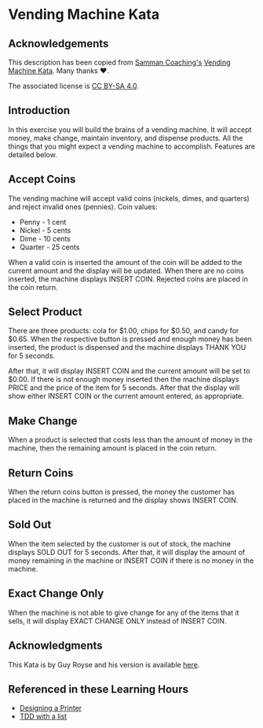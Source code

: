 # Vending Machine Kata

## Acknowledgements

This description has been copied from [Samman Coaching's](https://sammancoaching.org/) [Vending Machine Kata](https://sammancoaching.org/kata_descriptions/vending_machine.html). Many thanks ❤️.

The associated license is [CC BY-SA 4.0](https://creativecommons.org/licenses/by-sa/4.0/).

## Introduction

In this exercise you will build the brains of a vending machine. It will accept money, make change, maintain inventory, and dispense products. All the things that you might expect a vending machine to accomplish. Features are detailed below.

## Accept Coins

The vending machine will accept valid coins (nickels, dimes, and quarters) and reject invalid ones (pennies). Coin values:

- Penny - 1 cent
- Nickel - 5 cents
- Dime - 10 cents
- Quarter - 25 cents

When a valid coin is inserted the amount of the coin will be added to the current amount and the display will be updated. When there are no coins inserted, the machine displays INSERT COIN. Rejected coins are placed in the coin return.

## Select Product

There are three products: cola for $1.00, chips for $0.50, and candy for $0.65. When the respective button is pressed and enough money has been inserted, the product is dispensed and the machine displays THANK YOU for 5 seconds.

After that, it will display INSERT COIN and the current amount will be set to $0.00. If there is not enough money inserted then the machine displays PRICE and the price of the item for 5 seconds. After that the display will show either INSERT COIN or the current amount entered, as appropriate.

## Make Change

When a product is selected that costs less than the amount of money in the machine, then the remaining amount is placed in the coin return.

## Return Coins

When the return coins button is pressed, the money the customer has placed in the machine is returned and the display shows INSERT COIN.

## Sold Out

When the item selected by the customer is out of stock, the machine displays SOLD OUT for 5 seconds. After that, it will display the amount of money remaining in the machine or INSERT COIN if there is no money in the machine.

## Exact Change Only

When the machine is not able to give change for any of the items that it sells, it will display EXACT CHANGE ONLY instead of INSERT COIN.

## Acknowledgments

This Kata is by Guy Royse and his version is available [here](https://github.com/guyroyse/vending-machine-kata).

## Referenced in these Learning Hours

- [Designing a Printer](https://sammancoaching.org/learning_hours/approval_testing_bdd/printer_design.html)
- [TDD with a list](https://sammancoaching.org/learning_hours/small_steps/tdd_with_a_list.html)
